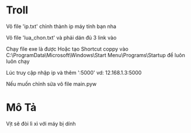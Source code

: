 # Troll
Vô file 'ip.txt' chỉnh thành ip máy tính bạn nha

Vô file 'lua_chon.txt' và phải dán đủ 3 link vào

Chạy file exe là được Hoặc tạo Shortcut coppy vào C:\ProgramData\Microsoft\Windows\Start Menu\Programs\Startup để luôn luôn chạy

Lúc truy cập nhập ip và thêm ':5000' vd: 12.168.1.3:5000

Nếu muốn chỉnh sửa vô file main.pyw

# Mô Tả
Vịt sẽ đòi lì xì với máy bị dính

